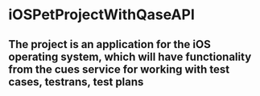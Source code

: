 # iOSPetProjectWithQaseAPI

## The project is an application for the iOS operating system, which will have functionality from the cues service for working with test cases, testrans, test plans
